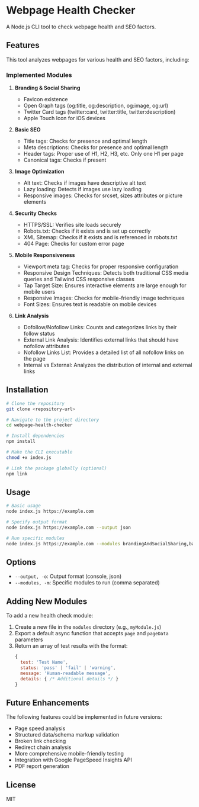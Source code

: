 # Webpage Health Checker

A Node.js CLI tool to check webpage health and SEO factors.

## Features

This tool analyzes webpages for various health and SEO factors, including:

### Implemented Modules

1. **Branding & Social Sharing**
   - Favicon existence
   - Open Graph tags (og:title, og:description, og:image, og:url)
   - Twitter Card tags (twitter:card, twitter:title, twitter:description)
   - Apple Touch Icon for iOS devices

2. **Basic SEO**
   - Title tags: Checks for presence and optimal length
   - Meta descriptions: Checks for presence and optimal length
   - Header tags: Proper use of H1, H2, H3, etc. Only one H1 per page
   - Canonical tags: Checks if present

3. **Image Optimization**
   - Alt text: Checks if images have descriptive alt text
   - Lazy loading: Detects if images use lazy loading
   - Responsive images: Checks for srcset, sizes attributes or picture elements

4. **Security Checks**
   - HTTPS/SSL: Verifies site loads securely
   - Robots.txt: Checks if it exists and is set up correctly
   - XML Sitemap: Checks if it exists and is referenced in robots.txt
   - 404 Page: Checks for custom error page

5. **Mobile Responsiveness**
   - Viewport meta tag: Checks for proper responsive configuration
   - Responsive Design Techniques: Detects both traditional CSS media queries and Tailwind CSS responsive classes
   - Tap Target Size: Ensures interactive elements are large enough for mobile users
   - Responsive Images: Checks for mobile-friendly image techniques
   - Font Sizes: Ensures text is readable on mobile devices

6. **Link Analysis**
   - Dofollow/Nofollow Links: Counts and categorizes links by their follow status
   - External Link Analysis: Identifies external links that should have nofollow attributes
   - Nofollow Links List: Provides a detailed list of all nofollow links on the page
   - Internal vs External: Analyzes the distribution of internal and external links

## Installation

```bash
# Clone the repository
git clone <repository-url>

# Navigate to the project directory
cd webpage-health-checker

# Install dependencies
npm install

# Make the CLI executable
chmod +x index.js

# Link the package globally (optional)
npm link
```

## Usage

```bash
# Basic usage
node index.js https://example.com

# Specify output format
node index.js https://example.com --output json

# Run specific modules
node index.js https://example.com --modules brandingAndSocialSharing,basicSeo
```

## Options

- `--output, -o`: Output format (console, json)
- `--modules, -m`: Specific modules to run (comma separated)

## Adding New Modules

To add a new health check module:

1. Create a new file in the `modules` directory (e.g., `myModule.js`)
2. Export a default async function that accepts `page` and `pageData` parameters
3. Return an array of test results with the format:
   ```js
   {
     test: 'Test Name',
     status: 'pass' | 'fail' | 'warning',
     message: 'Human-readable message',
     details: { /* Additional details */ }
   }
   ```

## Future Enhancements

The following features could be implemented in future versions:

- Page speed analysis
- Structured data/schema markup validation
- Broken link checking
- Redirect chain analysis
- More comprehensive mobile-friendly testing
- Integration with Google PageSpeed Insights API
- PDF report generation

## License

MIT
